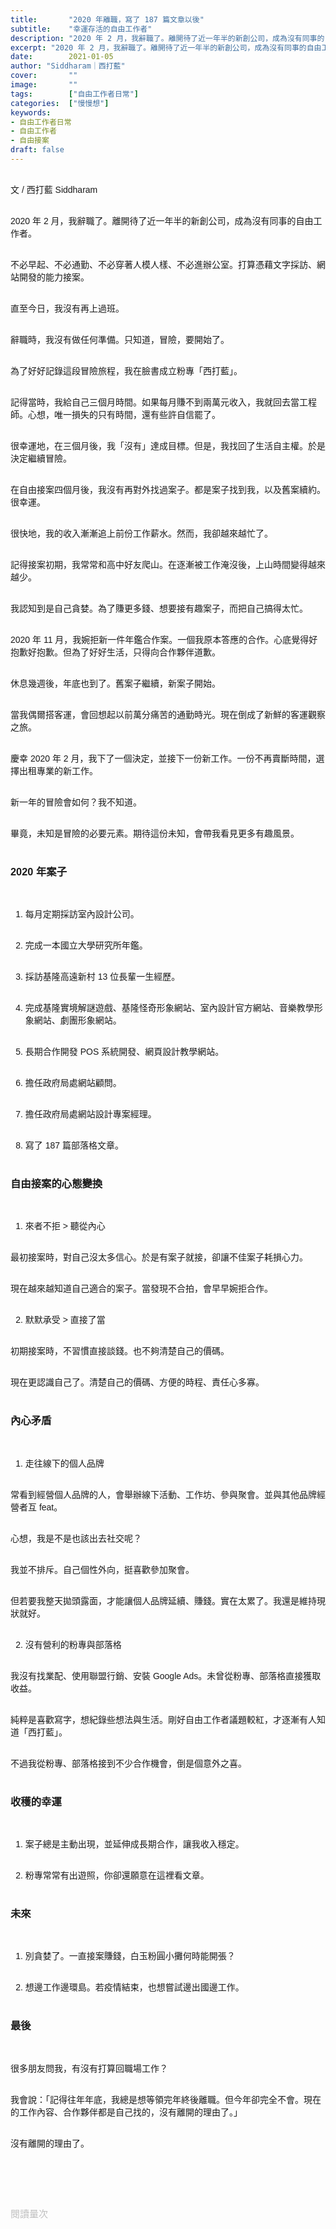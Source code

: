```yaml
---
title:       "2020 年離職，寫了 187 篇文章以後"
subtitle:    "幸運存活的自由工作者"
description: "2020 年 2 月，我辭職了。離開待了近一年半的新創公司，成為沒有同事的自由工作者..."
excerpt: "2020 年 2 月，我辭職了。離開待了近一年半的新創公司，成為沒有同事的自由工作者..."
date:        2021-01-05
author: "Siddharam｜西打藍"
cover:       ""
image:       ""
tags:        ["自由工作者日常"]
categories:  ["慢慢想"]
keywords:
- 自由工作者日常
- 自由工作者
- 自由接案
draft: false
---
```


<article style="font-family: 'Noto Sans TC', '微軟正黑體', sans-serif; font-weight: 300;">

<br>文 / 西打藍 Siddharam<br><br>


2020 年 2 月，我辭職了。離開待了近一年半的新創公司，成為沒有同事的自由工作者。<br><br>

不必早起、不必通勤、不必穿著人模人樣、不必進辦公室。打算憑藉文字採訪、網站開發的能力接案。<br><br>

直至今日，我沒有再上過班。<br><br>

辭職時，我沒有做任何準備。只知道，冒險，要開始了。<br><br>

為了好好記錄這段冒險旅程，我在臉書成立粉專「西打藍」。<br><br>

記得當時，我給自己三個月時間。如果每月賺不到兩萬元收入，我就回去當工程師。心想，唯一損失的只有時間，還有些許自信罷了。<br><br>

很幸運地，在三個月後，我「沒有」達成目標。但是，我找回了生活自主權。於是決定繼續冒險。<br><br>

在自由接案四個月後，我沒有再對外找過案子。都是案子找到我，以及舊案續約。很幸運。<br><br>

很快地，我的收入漸漸追上前份工作薪水。然而，我卻越來越忙了。<br><br>

記得接案初期，我常常和高中好友爬山。在逐漸被工作淹沒後，上山時間變得越來越少。<br><br>

我認知到是自己貪婪。為了賺更多錢、想要接有趣案子，而把自己搞得太忙。<br><br>

2020 年 11 月，我婉拒新一件年鑑合作案。一個我原本答應的合作。心底覺得好抱歉好抱歉。但為了好好生活，只得向合作夥伴道歉。<br><br>

休息幾週後，年底也到了。舊案子繼續，新案子開始。<br><br>

當我偶爾搭客運，會回想起以前萬分痛苦的通勤時光。現在倒成了新鮮的客運觀察之旅。<br><br>

慶幸 2020 年 2 月，我下了一個決定，並接下一份新工作。一份不再賣斷時間，選擇出租專業的新工作。<br><br>

新一年的冒險會如何？我不知道。<br><br>

畢竟，未知是冒險的必要元素。期待這份未知，會帶我看見更多有趣風景。<br><br>



<h3 class="article-h1-color">2020 年案子</h3><br>

1. 每月定期採訪室內設計公司。<br><br>

2. 完成一本國立大學研究所年鑑。<br><br>

3. 採訪基隆高遠新村 13 位長輩一生經歷。<br><br>

4. 完成基隆實境解謎遊戲、基隆怪奇形象網站、室內設計官方網站、音樂教學形象網站、劇團形象網站。<br><br>

5. 長期合作開發 POS 系統開發、網頁設計教學網站。<br><br>

6. 擔任政府局處網站顧問。<br><br>

7. 擔任政府局處網站設計專案經理。<br><br>

8. 寫了 187 篇部落格文章。<br><br>


<h3 class="article-h1-color">自由接案的心態變換</h3><br>


1. 來者不拒 > 聽從內心<br><br>

最初接案時，對自己沒太多信心。於是有案子就接，卻讓不佳案子耗損心力。<br><br>

現在越來越知道自己適合的案子。當發現不合拍，會早早婉拒合作。<br><br>


2. 默默承受 > 直接了當<br><br>

初期接案時，不習慣直接談錢。也不夠清楚自己的價碼。<br><br>

現在更認識自己了。清楚自己的價碼、方便的時程、責任心多寡。<br><br>


<h3 class="article-h1-color">內心矛盾</h3><br>

1. 走往線下的個人品牌<br><br>

常看到經營個人品牌的人，會舉辦線下活動、工作坊、參與聚會。並與其他品牌經營者互 feat。<br><br>

心想，我是不是也該出去社交呢？<br><br>

我並不排斥。自己個性外向，挺喜歡參加聚會。<br><br>

但若要我整天拋頭露面，才能讓個人品牌延續、賺錢。實在太累了。我還是維持現狀就好。<br><br>


2. 沒有營利的粉專與部落格<br><br>

我沒有找業配、使用聯盟行銷、安裝 Google Ads。未曾從粉專、部落格直接獲取收益。<br><br>

純粹是喜歡寫字，想紀錄些想法與生活。剛好自由工作者議題較紅，才逐漸有人知道「西打藍」。<br><br>

不過我從粉專、部落格接到不少合作機會，倒是個意外之喜。<br><br>


<h3 class="article-h1-color">收穫的幸運</h3><br>

1. 案子總是主動出現，並延伸成長期合作，讓我收入穩定。<br><br>

2. 粉專常常有出遊照，你卻還願意在這裡看文章。<br><br>


<h3 class="article-h1-color">未來</h3><br>

1. 別貪婪了。一直接案賺錢，白玉粉圓小攤何時能開張？<br><br>

2. 想邊工作邊環島。若疫情結束，也想嘗試邊出國邊工作。<br><br>


<h3 class="article-h1-color">最後</h3><br>

很多朋友問我，有沒有打算回職場工作？<br><br>

我會說：「記得往年年底，我總是想等領完年終後離職。但今年卻完全不會。現在的工作內容、合作夥伴都是自己找的，沒有離開的理由了。」<br><br>

沒有離開的理由了。<br><br>


<br><br><br>

</article>

<div style="color: #bfbfbf; font-size: 15px;" id="busuanzi_container_page_pv">
  閱讀量<span id="busuanzi_value_page_pv"></span>次
</div>

<script src="../../js/post.js"></script>




